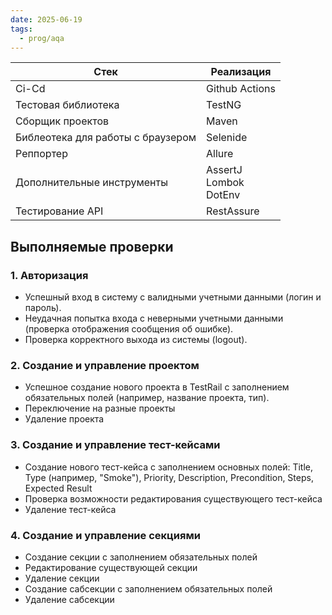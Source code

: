 ```yaml
---
date: 2025-06-19
tags:
  - prog/aqa
---
```


| Стек                              | Реализация                      |
|-----------------------------------|---------------------------------|
| Ci-Cd                             | Github Actions                  |
| Тестовая библиотека               | TestNG                          |
| Сборщик проектов                  | Maven                           |
| Библеотека для работы с браузером | Selenide                        |
| Реппортер                         | Allure                          |
| Дополнительные инструменты        | AssertJ<br>Lombok<br>DotEnv<br> |
| Тестирование API                  | RestAssure                      |
## Выполняемые проверки

### 1. Авторизация

- Успешный вход в систему с валидными учетными данными (логин и пароль).
- Неудачная попытка входа с неверными учетными данными (проверка отображения сообщения об ошибке).
- Проверка корректного выхода из системы (logout).

### 2. Создание и управление проектом

- Успешное создание нового проекта в TestRail с заполнением обязательных полей (например, название проекта, тип).
- Переключение на разные проекты
- Удаление проекта

### 3. Создание и управление тест-кейсами

- Создание нового тест-кейса с заполнением основных полей: Title, Type (например, "Smoke"), Priority, Description, Precondition, Steps, Expected Result
- Проверка возможности редактирования существующего тест-кейса
- Удаление тест-кейса

### 4. Создание и управление секциями

- Создание секции с заполнением обязательных полей
- Редактирование существующей секции
- Удаление секции
- Создание сабсекции с заполнением обязательных полей
- Удаление сабсекции
